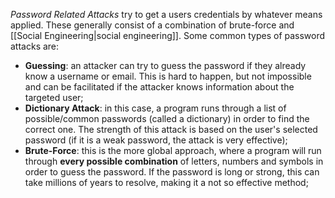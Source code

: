 *Password Related Attacks* try to get a users credentials by whatever means applied. These generally consist of a combination of brute-force and [[Social Engineering|social engineering]]. Some common types of password attacks are:

- **Guessing**: an attacker can try to guess the password if they already know a username or email. This is hard to happen, but not impossible and can be facilitated if the attacker knows information about the targeted user;
- **Dictionary Attack**: in this case, a program runs through a list of possible/common passwords (called a dictionary) in order to find the correct one. The strength of this attack is based on the user's selected password (if it is a weak password, the attack is very effective);
- **Brute-Force**: this is the more global approach, where a program will run through **every possible combination** of letters, numbers and symbols in order to guess the password. If the password is long or strong, this can take millions of years to resolve, making it a not so effective method;


